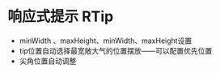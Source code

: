 # 响应式提示 RTip
- minWidth 、maxHeight、minWidth、maxHeight设置
- tip位置自动选择最宽敞大气的位置摆放——可以配置优先位置
- 尖角位置自动调整


